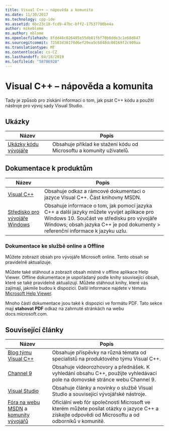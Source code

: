 ```yaml
---
title: Visual C++ – nápověda a komunita
ms.date: 11/30/2017
ms.technology: cpp-ide
ms.assetid: 6bc23c18-fcd9-47bc-bff2-17537700be4a
author: mikeblome
ms.author: mblome
ms.openlocfilehash: 8fdd48c026485e55db01f6f70b0dde3c1e68d847
ms.sourcegitcommit: 72583d30170d6ef29ea5c6848dc00169f2c909aa
ms.translationtype: MT
ms.contentlocale: cs-CZ
ms.lasthandoff: 04/18/2019
ms.locfileid: "58786928"
---
```

# <a name="visual-c-help-and-community"></a>Visual C++ – nápověda a komunita

Tady je způsob pro získání informací o tom, jak psát C++ kódu a použití nástroje pro vývoj sady Visual Studio.

## <a name="samples"></a>Ukázky

|Název|Popis|
|-----------|-----------------|
|[Ukázky kódu vývojáře](https://code.msdn.microsoft.com/)|Obsahuje příklad ke stažení kódu od Microsoftu a komunity uživatelů.|

## <a name="product-documentation"></a>Dokumentace k produktům

|Název|Popis|
|-----------|-----------------|
|[Visual C++](visual-cpp-in-visual-studio.md)|Obsahuje odkaz a rámcové dokumentaci o jazyce Visual C++. Část knihovny MSDN.|
|[Středisko pro vývojáře Windows](https://developer.microsoft.com/windows/)|Obsahuje informace o tom, jak pomocí jazyka C++ a další jazyky můžete vyvíjet aplikace pro Windows 10. Součást ve středisku pro vývojáře Windows; obsah jazyka C++ je pod dokumenty > referenční informace k jazyku uzlu.|

### <a name="online-and-offline-documentation"></a>Dokumentace ke službě online a Offline

Můžete zobrazit obsah pro vývojáře Microsoft online. Tento obsah se pravidelně aktualizuje.

Můžete také stáhnout a zobrazit obsah místně v offline aplikace Help Viewer. Offline dokumentace je uspořádaný podle knihy související obsah, které se také pravidelně aktualizují. Můžete stáhnout knihy, které vás zajímají, jakmile budou k dispozici. Další informace najdete v tématu [Microsoft Help Viewer](/visualstudio/ide/microsoft-help-viewer).

Mnoho částí dokumentace jsou také k dispozici ve formátu PDF. Tato sekce mají **stahovat PDF** odkaz na zahrnuté stránkách na webu docs.microsoft.com.

## <a name="related-articles"></a>Související články

|Název|Popis|
|-----------|-----------------|
|[Blog týmu Visual C++](https://blogs.msdn.microsoft.com/vcblog/)|Obsahuje příspěvky na různá témata od specialistů na produktového týmu Visual C++.|
|[Channel 9](https://channel9.msdn.com/)|Obsahuje videorozhovory a přednášek. K vyhledání obsahu C++, použijte vyhledávací pole na domovské stránce webu Channel 9.|
|[Visual Studio](https://visualstudio.microsoft.com/)|Obsahuje články a novinky o službě Visual Studio a související vývojářské nástroje.|
|[Fóra na webu MSDN](https://social.msdn.microsoft.com/Forums/home?category=visualc) a [komunity vývojářů](https://developercommunity.visualstudio.com)|Oficiální web fór společnosti Microsoft ve kterém můžete posílat otázky o jazyce C++ a získejte odpovědi od Microsoftu a od odborníků v komunitě.|
